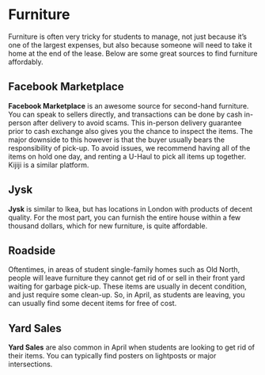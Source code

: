 # Furniture
Furniture is often very tricky for students to manage, not just because it’s one of the largest expenses, but also because someone will need to take it home at the end of the lease. Below are some great sources to find furniture affordably.

## Facebook Marketplace
**Facebook Marketplace** is an awesome source for second-hand furniture. You can speak to sellers directly, and transactions can be done by cash in-person after delivery to avoid scams. This in-person delivery guarantee prior to cash exchange also gives you the chance to inspect the items. The major downside to this however is that the buyer usually bears the responsibility of pick-up. To avoid issues, we recommend having all of the items on hold one day, and renting a U-Haul to pick all items up together. Kijiji is a similar platform. 

## Jysk
**Jysk** is similar to Ikea, but has locations in London with products of decent quality. For the most part, you can furnish the entire house within a few thousand dollars, which for new furniture, is quite affordable.

## Roadside
Oftentimes, in areas of student single-family homes such as Old North, people will leave furniture they cannot get rid of or sell in their front yard waiting for garbage pick-up. These items are usually in decent condition, and just require some clean-up. So, in April, as students are leaving, you can usually find some decent items for free of cost. 

## Yard Sales
**Yard Sales** are also common in April when students are looking to get rid of their items. You can typically find posters on lightposts or major intersections.